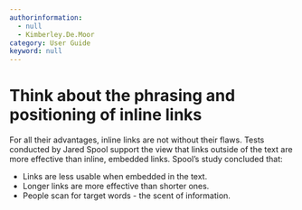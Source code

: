 ```yaml
---
authorinformation:
  - null
  - Kimberley.De.Moor
category: User Guide
keyword: null
---
```


# Think about the phrasing and positioning of inline links

For all their advantages, inline links are not without their flaws. Tests conducted by Jared Spool support the view that links outside of the text are more effective than inline, embedded links. Spool’s study concluded that:

* Links are less usable when embedded in the text.
* Longer links are more effective than shorter ones.
* People scan for target words - the scent of information.


